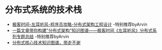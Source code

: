 # 分布式系统的技术栈
- [极客时间-左耳听风-程序员攻略-分布式架构工程设计](https://blog.csdn.net/weixin_30781433/article/details/98886684) -特别推荐byArvin
- [一篇文章带你构建"分布式架构"知识图谱——极客时间《左耳听风》分布式系列专题总结](https://blog.csdn.net/wk52525/article/details/91992556) -特别推荐byArvin
- [分布式核心技术知识图谱，带走不谢](https://blog.csdn.net/shenjian58/article/details/101442705)
```

```